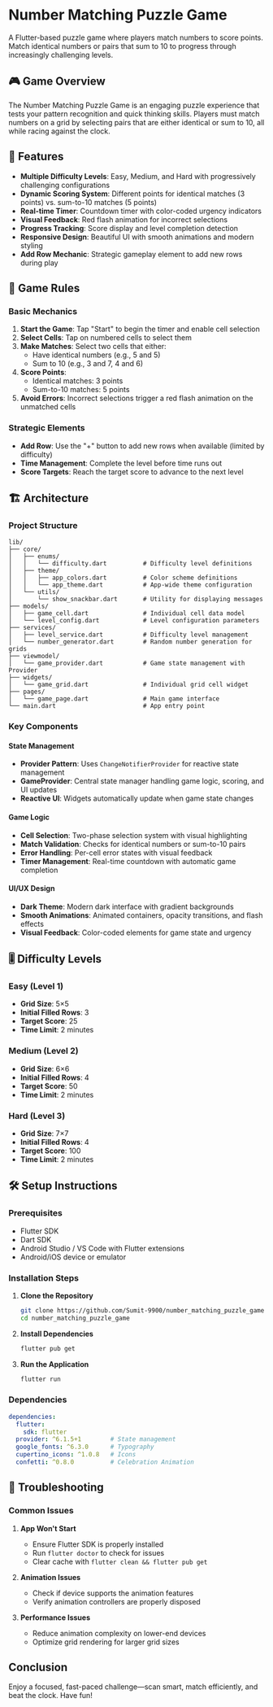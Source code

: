 # Number Matching Puzzle Game

A Flutter-based puzzle game where players match numbers to score points. Match identical numbers or pairs that sum to 10 to progress through increasingly challenging levels.

## 🎮 Game Overview

The Number Matching Puzzle Game is an engaging puzzle experience that tests your pattern recognition and quick thinking skills. Players must match numbers on a grid by selecting pairs that are either identical or sum to 10, all while racing against the clock.

## 🚀 Features

- **Multiple Difficulty Levels**: Easy, Medium, and Hard with progressively challenging configurations
- **Dynamic Scoring System**: Different points for identical matches (3 points) vs. sum-to-10 matches (5 points)
- **Real-time Timer**: Countdown timer with color-coded urgency indicators
- **Visual Feedback**: Red flash animation for incorrect selections
- **Progress Tracking**: Score display and level completion detection
- **Responsive Design**: Beautiful UI with smooth animations and modern styling
- **Add Row Mechanic**: Strategic gameplay element to add new rows during play

## 🎯 Game Rules

### Basic Mechanics
1. **Start the Game**: Tap "Start" to begin the timer and enable cell selection
2. **Select Cells**: Tap on numbered cells to select them
3. **Make Matches**: Select two cells that either:
   - Have identical numbers (e.g., 5 and 5)
   - Sum to 10 (e.g., 3 and 7, 4 and 6)
4. **Score Points**: 
   - Identical matches: 3 points
   - Sum-to-10 matches: 5 points
5. **Avoid Errors**: Incorrect selections trigger a red flash animation on the unmatched cells

### Strategic Elements
- **Add Row**: Use the "+" button to add new rows when available (limited by difficulty)
- **Time Management**: Complete the level before time runs out
- **Score Targets**: Reach the target score to advance to the next level

## 🏗️ Architecture

### Project Structure
```
lib/
├── core/
│   ├── enums/
│   │   └── difficulty.dart          # Difficulty level definitions
│   ├── theme/
│   │   ├── app_colors.dart          # Color scheme definitions
│   │   └── app_theme.dart           # App-wide theme configuration
│   └── utils/
│       └── show_snackbar.dart       # Utility for displaying messages
├── models/
│   ├── game_cell.dart               # Individual cell data model
│   └── level_config.dart            # Level configuration parameters
├── services/
│   ├── level_service.dart           # Difficulty level management
│   └── number_generator.dart        # Random number generation for grids
├── viewmodel/
│   └── game_provider.dart           # Game state management with Provider
├── widgets/
│   └── game_grid.dart               # Individual grid cell widget
├── pages/
│   └── game_page.dart               # Main game interface
└── main.dart                        # App entry point
```

### Key Components

#### State Management
- **Provider Pattern**: Uses `ChangeNotifierProvider` for reactive state management
- **GameProvider**: Central state manager handling game logic, scoring, and UI updates
- **Reactive UI**: Widgets automatically update when game state changes

#### Game Logic
- **Cell Selection**: Two-phase selection system with visual highlighting
- **Match Validation**: Checks for identical numbers or sum-to-10 pairs
- **Error Handling**: Per-cell error states with visual feedback
- **Timer Management**: Real-time countdown with automatic game completion

#### UI/UX Design
- **Dark Theme**: Modern dark interface with gradient backgrounds
- **Smooth Animations**: Animated containers, opacity transitions, and flash effects
- **Visual Feedback**: Color-coded elements for game state and urgency

## 🎚️ Difficulty Levels

### Easy (Level 1)
- **Grid Size**: 5×5
- **Initial Filled Rows**: 3
- **Target Score**: 25
- **Time Limit**: 2 minutes

### Medium (Level 2)
- **Grid Size**: 6×6
- **Initial Filled Rows**: 4
- **Target Score**: 50
- **Time Limit**: 2 minutes

### Hard (Level 3)
- **Grid Size**: 7×7
- **Initial Filled Rows**: 4
- **Target Score**: 100
- **Time Limit**: 2 minutes

## 🛠️ Setup Instructions

### Prerequisites
- Flutter SDK
- Dart SDK
- Android Studio / VS Code with Flutter extensions
- Android/iOS device or emulator

### Installation Steps

1. **Clone the Repository**
   ```bash
   git clone https://github.com/Sumit-9900/number_matching_puzzle_game
   cd number_matching_puzzle_game
   ```

2. **Install Dependencies**
   ```bash
   flutter pub get
   ```

3. **Run the Application**
   ```bash
   flutter run
   ```

### Dependencies

```yaml
dependencies:
  flutter:
    sdk: flutter
  provider: ^6.1.5+1        # State management
  google_fonts: ^6.3.0      # Typography
  cupertino_icons: ^1.0.8   # Icons
  confetti: ^0.8.0          # Celebration Animation
```

## 🐛 Troubleshooting

### Common Issues

1. **App Won't Start**
   - Ensure Flutter SDK is properly installed
   - Run `flutter doctor` to check for issues
   - Clear cache with `flutter clean && flutter pub get`

2. **Animation Issues**
   - Check if device supports the animation features
   - Verify animation controllers are properly disposed

3. **Performance Issues**
   - Reduce animation complexity on lower-end devices
   - Optimize grid rendering for larger grid sizes

## Conclusion

Enjoy a focused, fast-paced challenge—scan smart, match efficiently, and beat the clock. Have fun!
